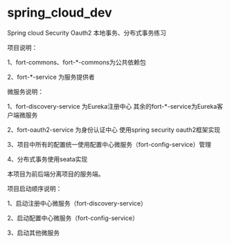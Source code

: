 # spring_cloud_dev
Spring cloud Security Oauth2 本地事务、分布式事务练习

项目说明：

1、fort-commons、fort-*-commons为公共依赖包

2、fort-*-service 为服务提供者

微服务说明：

1、fort-discovery-service 为Eureka注册中心 其余的fort-*-service为Eureka客户端微服务

2、fort-oauth2-service 为身份认证中心 使用spring security oauth2框架实现

3、项目中所有的配置统一使用配置中心微服务（fort-config-service）管理

4、分布式事务使用seata实现

本项目为前后端分离项目的服务端。

项目启动顺序说明：

1、启动注册中心微服务（fort-discovery-service）

2、启动配置中心微服务（fort-config-service）

3、启动其他微服务
